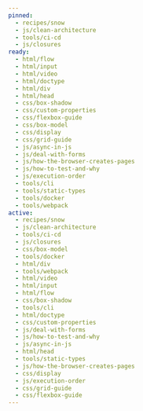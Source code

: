 ```yaml
---
pinned:
  - recipes/snow
  - js/clean-architecture
  - tools/ci-cd
  - js/closures
ready:
  - html/flow
  - html/input
  - html/video
  - html/doctype
  - html/div
  - html/head
  - css/box-shadow
  - css/custom-properties
  - css/flexbox-guide
  - css/box-model
  - css/display
  - css/grid-guide
  - js/async-in-js
  - js/deal-with-forms
  - js/how-the-browser-creates-pages
  - js/how-to-test-and-why
  - js/execution-order
  - tools/cli
  - tools/static-types
  - tools/docker
  - tools/webpack
active:
  - recipes/snow
  - js/clean-architecture
  - tools/ci-cd
  - js/closures
  - css/box-model
  - tools/docker
  - html/div
  - tools/webpack
  - html/video
  - html/input
  - html/flow
  - css/box-shadow
  - tools/cli
  - html/doctype
  - css/custom-properties
  - js/deal-with-forms
  - js/how-to-test-and-why
  - js/async-in-js
  - html/head
  - tools/static-types
  - js/how-the-browser-creates-pages
  - css/display
  - js/execution-order
  - css/grid-guide
  - css/flexbox-guide
---
```


